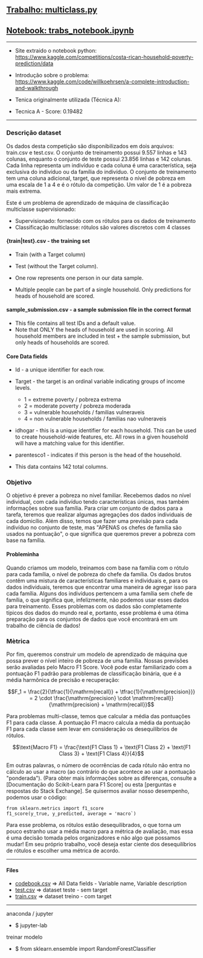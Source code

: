## [Trabalho: multiclass.py](./multiclass.py)
## [Notebook: trabs_notebook.ipynb](./multiclass.py)

---------------

- Site extraido o notebook python: https://www.kaggle.com/competitions/costa-rican-household-poverty-prediction/data

- Introdução sobre o problema: https://www.kaggle.com/code/willkoehrsen/a-complete-introduction-and-walkthrough

- Tenica originalmente utilizada (Técnica A): 
- Tecnica A - Score: 0.19482

----------------

### Descrição dataset

Os dados desta competição são disponibilizados em dois arquivos: train.csv e test.csv. 
O conjunto de treinamento possui 9.557 linhas e 143 colunas, enquanto o conjunto de teste possui 23.856 linhas e 142 colunas. 
Cada linha representa um indivíduo e cada coluna é uma característica, seja exclusiva do indivíduo ou da família do indivíduo. 
O conjunto de treinamento tem uma coluna adicional, target, que representa o nível de pobreza em uma escala de 1 a 4 e é o rótulo da competição. Um valor de 1 é a pobreza mais extrema.

Este é um problema de aprendizado de máquina de classificação multiclasse supervisionado:

- Supervisionado: fornecido com os rótulos para os dados de treinamento
- Classificação multiclasse: rótulos são valores discretos com 4 classes

#### {train|test}.csv - the training set
- Train (with a Target column)
- Test (without the Target column).

- One row represents one person in our data sample.
- Multiple people can be part of a single household. Only predictions for heads of household are scored.

#### sample_submission.csv - a sample submission file in the correct format
- This file contains all test IDs and a default value.
- Note that ONLY the heads of household are used in scoring. All household members are included in test + the sample submission, but only heads of households are scored.


#### Core Data fields

- Id - a unique identifier for each row.
- Target - the target is an ordinal variable indicating groups of income levels.
  - 1 = extreme poverty           / pobreza extrema
  - 2 = moderate poverty          / pobreza moderada
  - 3 = vulnerable households     / familias vulneraveis
  - 4 = non vulnerable households / familias nao vulneraveis

- idhogar - this is a unique identifier for each household. This can be used to create household-wide features, etc. All rows in a given household will have a matching value for this identifier.
- parentesco1 - indicates if this person is the head of the household.
- This data contains 142 total columns.


### Objetivo
O objetivo é prever a pobreza no nível familiar. 
Recebemos dados no nível individual, com cada indivíduo tendo características únicas, mas também informações sobre sua família. 
Para criar um conjunto de dados para a tarefa, teremos que realizar algumas agregações dos dados individuais de cada domicílio. Além disso, temos que fazer uma previsão para cada indivíduo no conjunto de teste, mas "APENAS os chefes de família são usados na pontuação", o que significa que queremos prever a pobreza com base na família.

#### Probleminha
Quando criamos um modelo, treinamos com base na família com o rótulo para cada família, o nível de pobreza do chefe da família. Os dados brutos contêm uma mistura de características familiares e individuais e, para os dados individuais, teremos que encontrar uma maneira de agregar isso para cada família. Alguns dos indivíduos pertencem a uma família sem chefe de família, o que significa que, infelizmente, não podemos usar esses dados para treinamento. Esses problemas com os dados são completamente típicos dos dados do mundo real e, portanto, esse problema é uma ótima preparação para os conjuntos de dados que você encontrará em um trabalho de ciência de dados!

### Mètrica
Por fim, queremos construir um modelo de aprendizado de máquina que possa prever o nível inteiro de pobreza de uma família. Nossas previsões serão avaliadas pelo Macro F1 Score. Você pode estar familiarizado com a pontuação F1 padrão para problemas de classificação binária, que é a média harmônica de precisão e recuperação:

$$F_1 = \frac{2}{\tfrac{1}{\mathrm{recall}} + \tfrac{1}{\mathrm{precision}}} = 2 \cdot \frac{\mathrm{precision} \cdot \mathrm{recall}}{\mathrm{precision} + \mathrm{recall}}$$

Para problemas multi-classe, temos que calcular a média das pontuações F1 para cada classe. A pontuação F1 macro calcula a média da pontuação F1 para cada classe sem levar em consideração os desequilíbrios de rótulos.

$$\text{Macro F1} = \frac{\text{F1 Class 1} + \text{F1 Class 2} + \text{F1 Class 3} + \text{F1 Class 4}}{4}$$


Em outras palavras, o número de ocorrências de cada rótulo não entra no cálculo ao usar a macro (ao contrário do que acontece ao usar a pontuação "ponderada"). (Para obter mais informações sobre as diferenças, consulte a [Documentação do Scikit-Learn para F1 Score] ou esta [perguntas e respostas do Stack Exchange]. 
Se quisermos avaliar nosso desempenho, podemos usar o código:

```
from sklearn.metrics import f1_score
f1_score(y_true, y_predicted, average = 'macro`)
```

Para esse problema, os rótulos estão desequilibrados, o que torna um pouco estranho usar a média macro para a métrica de avaliação, mas essa é uma decisão tomada pelos organizadores e não algo que possamos mudar! Em seu próprio trabalho, você deseja estar ciente dos desequilíbrios de rótulos e escolher uma métrica de acordo.

----------------

#### Files 

- [codebook.csv](./codebook.csv) => All Data fields - Variable name, Variable description
- [test.csv](./test.csv) => dataset teste - sem target
- [train.csv](./train.csv) => dataset treino - com target

----------

anaconda / jupyter
- $ jupyter-lab

treinar modelo
- $ from sklearn.ensemble import RandomForestClassifier